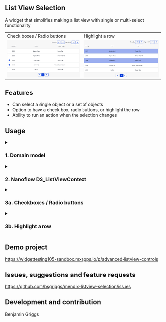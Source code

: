 ## List View Selection
A widget that simplifies making a list view with single or multi-select functionality

<table>
 <tr>
  <td>Check boxes / Radio buttons</td>
  <td>Highlight a row</td>
 </tr>
  <td> <img src="https://github.com/bsgriggs/mendix-listview-selection/blob/media/demo_input.png"  alt="input demo" width="100%" height="auto" /></td>
 <td> <img src="https://github.com/bsgriggs/mendix-listview-selection/blob/media/demo_container.png"  alt="container demo" width="100%" height="auto" /></td>
</table>

## Features
- Can select a single object or a set of objects
- Option to have a check box, radio buttons, or highlight the row
- Ability to run an action when the selection changes

## Usage
<details>
<summary><h3>1. Domain model</h3></summary>
<p>You need a non-persistent page helper object that has an association with the entity that is listed in the list view.</p>
    <p>In this case, my list view returns Vehicles</p>
    <img src="https://github.com/bsgriggs/mendix-listview-selection/blob/media/domain.png"  alt="domain" width="100%" height="auto" />
</details>

<details>
<summary><h3>2. Nanoflow DS_ListViewContext</h3></summary>
<p>You need a <strong>Nanoflow</strong> that receives an object from the list view's row, adds it to a list, and returns the list.</p>
    <p>This is required due to a technical limitation. Use a nanoflow to minimize overhead.</p>
    <img src="https://github.com/bsgriggs/mendix-listview-selection/blob/media/DS_ListViewContext.png"  alt="context" width="100%" height="auto" />
</details>

<details>
<summary><h3>3a. Checkboxes / Radio buttons</h3></summary>
<p>Add the widget to a column of your list view content</p>
 <img src="https://github.com/bsgriggs/mendix-listview-selection/blob/media/page_Input.png"  alt="page input" width="100%" height="auto" />
 <p>Set the widget settings according to your domain model</p>
  <img src="https://github.com/bsgriggs/mendix-listview-selection/blob/media/selectionType_Input.png"  alt="input settings" width="100%" height="auto" />
 <p><strong>Reference type</strong> Should the user be able to select an object or a list of objects</p>
 <p><strong>Reference</strong> The association from your non-persistent page helper to the objects being shown in the list view</p>
 <p><strong>Data source</strong> The Nanoflow created in step 2</p>
</details>

<details>
<summary><h3>3b. Highlight a row</h3></summary>
<p>Add the widget as the root of your list view content. </p>
 <img src="https://github.com/bsgriggs/mendix-listview-selection/blob/media/page_Container.png"  alt="page container" width="100%" height="auto" />
 <p>Set the widget settings according to your domain model</p>
  <img src="https://github.com/bsgriggs/mendix-listview-selection/blob/media/selectionType_Input.png"  alt="container settings" width="100%" height="auto" />
  <p><strong>Reference type</strong> Should the user be able to select an object or a list of objects</p>
 <p><strong>Reference</strong> The association from your non-persistent page helper to the objects being shown in the list view</p>
 <p><strong>Data source</strong> The Nanoflow created in step 2</p>
 <p><strong>Dynamic class name</strong> The class name applied to the widget's child container when this row is selected.</p>
 <p>Note: you will need to use some CSS/SCSS to make the widget's container the full height and width of the row. Remove the padding from the li and add it to the class you put for dynamic class name</p>
</details>

## Demo project
https://widgettesting105-sandbox.mxapps.io/p/advanced-listview-controls

## Issues, suggestions and feature requests
https://github.com/bsgriggs/mendix-listview-selection/issues

## Development and contribution
Benjamin Griggs
